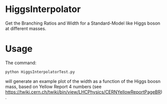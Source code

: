 # HiggsInterpolator

Get the Branching Ratios and Width for a Standard-Model like Higgs boson at different masses.

# Usage

The command: 

```python HiggsInterpolatorTest.py```

will generate an example plot of the width as a function of the Higgs boosn mass, based on Yellow Report 4 numbers (see https://twiki.cern.ch/twiki/bin/view/LHCPhysics/CERNYellowReportPageBR).

